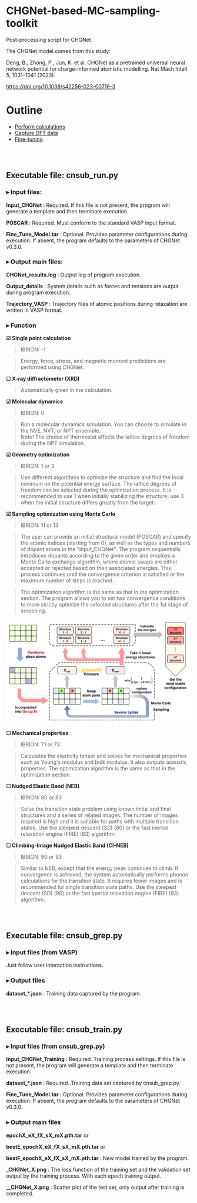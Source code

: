 # CHGNet-based-MC-sampling-toolkit
Post-processing script for CHGNet

The CHGNet model comes from this study:

Deng, B., Zhong, P., Jun, K. et al. CHGNet as a pretrained universal neural network potential for charge-informed atomistic modelling. Nat Mach Intell 5, 1031–1041 (2023). 

https://doi.org/10.1038/s42256-023-00716-3

# Outline
- [Perform calculations](#Executable-file-cnsub_runpy)
- [Capture DFT data](#Executable-file-cnsub_greppy)
- [Fine-tuning](#Executable-file-cnsub_trainpy)

<br>
<br>

## Executable file: cnsub_run.py
### ▸ Input files:
**Input_CHGNet** : Required. If this file is not present, the program will generate a template and then terminate execution.

**POSCAR** : Required. Must conform to the standard VASP input format.

**Fine_Tune_Model.tar** : Optional. Provides parameter configurations during execution. If absent, the program defaults to the parameters of CHGNet v0.3.0.

### ▸ Output main files:
**CHGNet_results.log** : Output log of program execution.

**Output_details** : System details such as forces and tensions are output during program execution.

**Trajectory_VASP** : Trajectory files of atomic positions during relaxation are written in VASP format.

### ▸ Function

**☑ Single point calculation**
> IBRION: -1

> Energy, force, stress, and magnetic moment predictions are performed using CHGNet.

**☐ X-ray diffractometer (XRD)**
> Automatically given in the calculation.

**☑ Molecular dynamics**
> IBRION: 0

> Run a molecular dynamics simulation. You can choose to simulate in the NVE, NVT, or NPT ensemble.                 
> Note! The choice of thermostat affects the lattice degrees of freedom during the NPT simulation.

**☑ Geometry optimization**
> IBRION: 1 or 3

> Use different algorithms to optimize the structure and find the local minimum on the potential energy surface.
> The lattice degrees of freedom can be selected during the optimization process.
> It is recommended to use 1 when initially stabilizing the structure; use 3 when the initial structure differs greatly from the target.

<!-- **☐ Phonon calculation** -->
<!-- > IBRION: 5 -->

<!-- > Use finite differences to compute the hessian matrix and solve for the eigenvectors and eigenvalues. -->
<!-- > And it comes with thermodynamic correction for the specified temperature. -->

**☑ Sampling optimization using Monte Carlo**
> IBRION: 11 or 13

> The user can provide an initial structural model (POSCAR) and specify the atomic indices (starting from 0), as well as the types and numbers of dopant atoms in the "Input_CHGNet".
> The program sequentially introduces dopants according to the given order and employs a Monte Carlo exchange algorithm, where atomic swaps are either accepted or rejected based on their associated energies.
> This process continues until the convergence criterion is satisfied or the maximum number of steps is reached.

> The optimization algorithm is the same as that in the optimization section.
> The program allows you to set two convergence conditions to more strictly optimize the selected structures after the 1st stage of screening.

![Logo](./Diagram/Scheme.png) 

**☐ Mechanical properties**
> IBRION: 71 or 73

> Calculates the elasticity tensor and solves for mechanical properties such as Young's modulus and bulk modulus.
> It also outputs acoustic properties.
> The optimization algorithm is the same as that in the optimization section.

**☐ Nudged Elastic Band (NEB)**
> IBRION: 80 or 83

> Solve the transition state problem using known initial and final structures and a series of related images.
> The number of images required is high and it is suitable for paths with multiple transition states.
> Use the steepest descent (SD) (80) or the fast inertial relaxation engine (FIRE) (83) algorithm.

**☐ Climbing-Image Nudged Elastic Band (CI-NEB)**
> IBRION: 90 or 93

> Similar to NEB, except that the energy peak continues to climb.
> If convergence is achieved, the system automatically performs phonon calculations for the transition state.
> It requires fewer images and is recommended for single transition state paths.
> Use the steepest descent (SD) (90) or the fast inertial relaxation engine (FIRE) (93) algorithm.

<br>
<br>

## Executable file: cnsub_grep.py
### ▸ Input files (from VASP)
Just follow user interaction instructions.

### ▸ Output files
**dataset_*.json** : Training data captured by the program.

<br>
<br>

## Executable file: cnsub_train.py
### ▸ Input files (from cnsub_grep.py)
**Input_CHGNet_Training** : Required. Training process settings. If this file is not present, the program will generate a template and then terminate execution.

**dataset_*.json** : Required. Training data set captured by cnsub_grep.py.

**Fine_Tune_Model.tar** : Optional. Provides parameter configurations during execution. If absent, the program defaults to the parameters of CHGNet v0.3.0.

### ▸ Output main files
**epochX_eX_fX_sX_mX.pth.tar** or 

**bestE_epochX_eX_fX_sX_mX.pth.tar** or

**bestF_epochX_eX_fX_sX_mX.pth.tar** : New model trained by the program.

**_CHGNet_X.png** : The loss function of the training set and the validation set output by the training process. With each epoch training output.

**__CHGNet_X.png** : Scatter plot of the test set, only output after training is completed.
